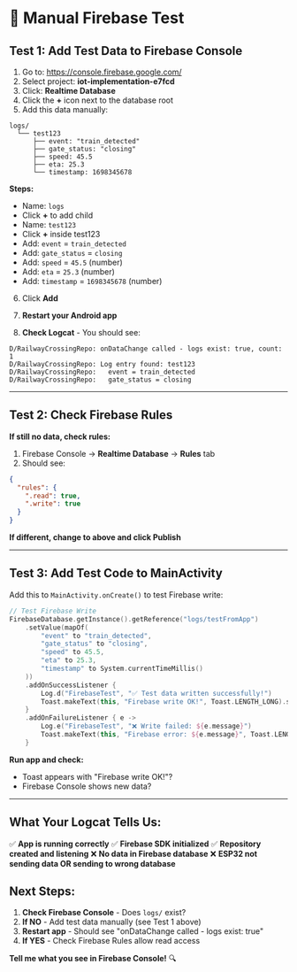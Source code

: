# 🧪 Manual Firebase Test

## Test 1: Add Test Data to Firebase Console

1. Go to: https://console.firebase.google.com/
2. Select project: **iot-implementation-e7fcd**
3. Click: **Realtime Database**
4. Click the **+** icon next to the database root
5. Add this data manually:

```
logs/
  └── test123
      ├── event: "train_detected"
      ├── gate_status: "closing"
      ├── speed: 45.5
      ├── eta: 25.3
      └── timestamp: 1698345678
```

**Steps:**
- Name: `logs`
- Click **+** to add child
- Name: `test123`
- Click **+** inside test123
- Add: `event` = `train_detected`
- Add: `gate_status` = `closing`
- Add: `speed` = `45.5` (number)
- Add: `eta` = `25.3` (number)
- Add: `timestamp` = `1698345678` (number)

6. Click **Add**

7. **Restart your Android app**

8. **Check Logcat** - You should see:
```
D/RailwayCrossingRepo: onDataChange called - logs exist: true, count: 1
D/RailwayCrossingRepo: Log entry found: test123
D/RailwayCrossingRepo:   event = train_detected
D/RailwayCrossingRepo:   gate_status = closing
```

---

## Test 2: Check Firebase Rules

**If still no data, check rules:**

1. Firebase Console → **Realtime Database** → **Rules** tab
2. Should see:

```json
{
  "rules": {
    ".read": true,
    ".write": true
  }
}
```

**If different, change to above and click Publish**

---

## Test 3: Add Test Code to MainActivity

Add this to `MainActivity.onCreate()` to test Firebase write:

```kotlin
// Test Firebase Write
FirebaseDatabase.getInstance().getReference("logs/testFromApp")
    .setValue(mapOf(
        "event" to "train_detected",
        "gate_status" to "closing",
        "speed" to 45.5,
        "eta" to 25.3,
        "timestamp" to System.currentTimeMillis()
    ))
    .addOnSuccessListener {
        Log.d("FirebaseTest", "✅ Test data written successfully!")
        Toast.makeText(this, "Firebase write OK!", Toast.LENGTH_LONG).show()
    }
    .addOnFailureListener { e ->
        Log.e("FirebaseTest", "❌ Write failed: ${e.message}")
        Toast.makeText(this, "Firebase error: ${e.message}", Toast.LENGTH_LONG).show()
    }
```

**Run app and check:**
- Toast appears with "Firebase write OK!"?
- Firebase Console shows new data?

---

## What Your Logcat Tells Us:

✅ **App is running correctly**
✅ **Firebase SDK initialized**
✅ **Repository created and listening**
❌ **No data in Firebase database**
❌ **ESP32 not sending data OR sending to wrong database**

## Next Steps:

1. **Check Firebase Console** - Does `logs/` exist?
2. **If NO** - Add test data manually (see Test 1 above)
3. **Restart app** - Should see "onDataChange called - logs exist: true"
4. **If YES** - Check Firebase Rules allow read access

**Tell me what you see in Firebase Console!** 🔍
